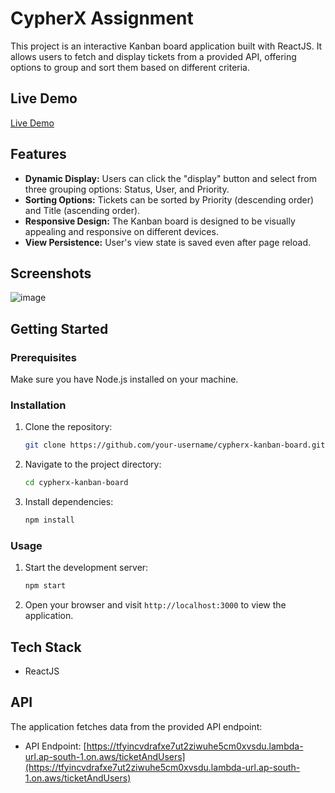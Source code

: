 
# CypherX Assignment

This project is an interactive Kanban board application built with ReactJS. It allows users to fetch and display tickets from a provided API, offering options to group and sort them based on different criteria.

## Live Demo
[Live Demo](https://assignment-by-rajat.onrender.com/)
## Features

- **Dynamic Display:** Users can click the "display" button and select from three grouping options: Status, User, and Priority.
- **Sorting Options:** Tickets can be sorted by Priority (descending order) and Title (ascending order).
- **Responsive Design:** The Kanban board is designed to be visually appealing and responsive on different devices.
- **View Persistence:** User's view state is saved even after page reload.

## Screenshots
![image](https://github.com/Rajat2024/cypherx_assignment/assets/85948834/e372da05-303d-4fb9-b202-d502e166bc15)


## Getting Started

### Prerequisites

Make sure you have Node.js installed on your machine.

### Installation

1. Clone the repository:

   ```bash
   git clone https://github.com/your-username/cypherx-kanban-board.git
   ```

2. Navigate to the project directory:

   ```bash
   cd cypherx-kanban-board
   ```

3. Install dependencies:

   ```bash
   npm install
   ```

### Usage

1. Start the development server:

   ```bash
   npm start
   ```

2. Open your browser and visit `http://localhost:3000` to view the application.

## Tech Stack

- ReactJS

## API

The application fetches data from the provided API endpoint:

- API Endpoint: [https://tfyincvdrafxe7ut2ziwuhe5cm0xvsdu.lambda-url.ap-south-1.on.aws/ticketAndUsers](https://tfyincvdrafxe7ut2ziwuhe5cm0xvsdu.lambda-url.ap-south-1.on.aws/ticketAndUsers)


